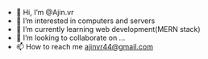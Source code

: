 - 👋 Hi, I’m @Ajin.vr
- 👀 I’m interested in computers and servers
- 🌱 I’m currently learning web development(MERN stack)
- 💞️ I’m looking to collaborate on ...
- 📫 How to reach me ajinvr44@gmail.com

<!---
Ajinvr/Ajinvr is a ✨ special ✨ repository because its `README.md` (this file) appears on your GitHub profile.
You can click the Preview link to take a look at your changes.
--->

